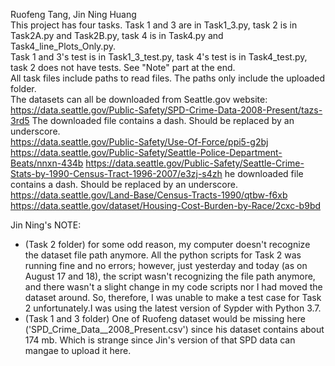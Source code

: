Ruofeng Tang, Jin Ning Huang  
This project has four tasks. Task 1 and 3 are in Task1_3.py, task 2 is in Task2A.py and Task2B.py, task 4 is in Task4.py and Task4_line_Plots_Only.py.  
Task 1 and 3's test is in Task1_3_test.py, task 4's test is in Task4_test.py, task 2 does not have tests. See "Note" part at the end.  
All task files include paths to read files. The paths only include the uploaded folder.  
The datasets can all be downloaded from Seattle.gov website:  
https://data.seattle.gov/Public-Safety/SPD-Crime-Data-2008-Present/tazs-3rd5 The downloaded file contains a dash. Should be replaced by an underscore.  
https://data.seattle.gov/Public-Safety/Use-Of-Force/ppi5-g2bj  
https://data.seattle.gov/Public-Safety/Seattle-Police-Department-Beats/nnxn-434b
https://data.seattle.gov/Public-Safety/Seattle-Crime-Stats-by-1990-Census-Tract-1996-2007/e3zj-s4zh he downloaded file contains a dash. Should be replaced by an underscore.  
https://data.seattle.gov/Land-Base/Census-Tracts-1990/qtbw-f6xb  
https://data.seattle.gov/dataset/Housing-Cost-Burden-by-Race/2cxc-b9bd





Jin Ning's NOTE: 
- (Task 2 folder) for some odd reason, my computer doesn't recognize the dataset file path anymore. 
All the python scripts for Task 2 was running fine and no errors; however, just yesterday
and today (as on August 17 and 18), the script wasn't recognizing the file path anymore, 
and there wasn't a slight change in my code scripts nor I had moved the dataset around. So, 
therefore, I was unable to make a test case for Task 2 unfortunately.I was using the latest 
version of Sypder with Python 3.7. 
- (Task 1 and 3 folder) One of Ruofeng dataset would be missing here ('SPD_Crime_Data__2008_Present.csv') 
since his dataset contains about 174 mb. Which is strange since Jin's version of that 
SPD data can mangae to upload it here.
